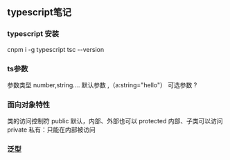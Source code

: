 ## typescript笔记

### typescript 安装
cnpm i -g typescript
tsc --version

### ts参数
参数类型 number,string....
默认参数 ,（a:string="hello"）
可选参数 ?

### 面向对象特性
类的访问控制符
public 默认，内部、外部也可以
protected  内部、子类可以访问
private 私有：只能在内部被访问

### 泛型



